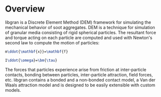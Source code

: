 # Overview

libgran is a Discrete Element Method (DEM) framework for simulating the mechanical behavior of soot aggregates. DEM is a
technique for simulation of granular media consisting of rigid spherical particles. The resultant force and torque acting
on each particle are computed and used with Newton's second law to compute the motion of particles:
```tex
m\ddot{\mathbf{x}}=\mathbf{f}
```
```tex
I\ddot{\omega}=\bm{\tau}
```
The forces that particles experience arise from friction at inter-particle contacts, bonding between particles,
inter-particle attraction, field forces, etc. libgran contains a bonded and a non-bonded contact model, a Van der Waals
attraction model and is designed to be easily extensible with custom models.